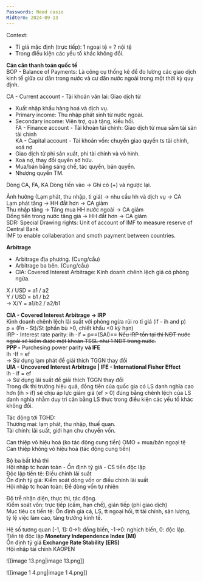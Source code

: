 ```yaml
---
Passwords: Need casio
Midterm: 2024-09-13
---
```

Context:  
- Tỉ giá mặc định (trực tiếp): 1 ngoại tệ = ? nội tệ  
- Trong điều kiện các yếu tố khác không đổi.  
  
**Cán cân thanh toán quốc tế**  
BOP - Balance of Payments: Là công cụ thống kê để đo lường các giao dịch kinh tế giữa cư dân trong nước và cư dân nước ngoài trong một thời kỳ quy định.  
  
CA - Current account - Tài khoản vãn lai: Giao dịch từ  
+ Xuất nhập khẩu hàng hoá và dịch vụ.  
+ Primary income: Thu nhập phát sinh từ nước ngoài.  
+ Secondary income: Viện trợ, quà tặng, kiều hối.  
FA - Finance account - Tài khoản tài chính: Giao dịch từ mua sắm tài sản tài chính  
KA - Capital account - Tài khoản vốn: chuyển giao quyền ts tài chính, xoá nợ  
+ Giao dịch từ phi sản xuất, phi tài chính và vô hình.  
+ Xoá nợ, thay đổi quyền sở hữu.  
+ Mua/bán bằng sáng chế, tác quyền, bản quyền.  
+ Nhượng quyền TM.  
  
Dòng CA, FA, KA Dòng tiền vào → Ghi có (+) và ngược lại.  
  
Ảnh hưởng (Lạm phát, thu nhập, tỉ giá) → nhu cầu hh và dịch vụ → CA  
Lạm phát tăng → HH đắt hơn → CA giảm  
Thu nhập tăng → Tăng mua HH nước ngoài → CA giảm  
Đồng tiền trong nước tăng giá → HH đắt hơn → CA giảm  
SDR: Special Drawing rights: Unit of account of IMF to measure reserve of Central Bank  
IMF to enable collaberation and smoth payment between countries.  
  
**Arbitrage**  
- Arbitrage địa phương. (Cung/cầu)  
- Arbitrage ba bên. (Cung/cầu)  
- CIA: Covered Interest Arbitrage: Kinh doanh chênh lệch giá có phòng ngừa.  
  
X / USD = a1 / a2  
Y / USD = b1 / b2  
→ X/Y = a1/b2 / a2/b1  
  
**CIA - Covered Interest Arbitrage → IRP**  
Kinh doanh chênh lệch lãi suất với phòng ngừa rủi ro tỉ giá (if - ih and p)  
p = (Fn - St)/St (phần bù >0, chiết khấu <0 kỳ hạn)  
IRP - Interest rate parity: ih -if = p==(SAI)== ~~Nếu IRP tồn tại thì NĐT nước ngoài sẽ kiếm được một khoản TSSL như 1 NĐT trong nước.~~  
**PPP -** Purchesing power parity **và IFE**  
Ih -If = ef  
→ Sử dụng lạm phát để giải thích TGGN thay đổi  
**UIA - Uncovered Interest Arbitrage | IFE - International Fisher Effect**  
ih - if = ef  
→ Sử dụng lãi suất để giải thích TGGN thay đổi  
Trong đk thị trường hiệu quả, đồng tiền của quốc gia có LS danh nghĩa cao hơn (ih > if) sẽ chịu áp lực giảm giá (ef > 0) đúng bằng chênh lệch của LS danh nghĩa nhằm duy trì cân bằng LS thực trong điều kiện các yếu tố khác không đổi.  
  
Tác động tới TGHD:  
Thương mại: lạm phát, thu nhập, thuế quan.  
Tài chính: lãi suất, giới hạn chu chuyển vốn.  
  
Can thiệp vô hiệu hoá (ko tác động cung tiền) OMO + mua/bán ngoại tệ  
Can thiệp không vô hiệu hoá (tác động cung tiền)  
  
Bộ ba bất khả thi  
Hội nhập tc hoàn toàn - Ổn định tỷ giá - CS tiền độc lập  
Độc lập tiền tệ: Điều chỉnh lãi suất  
Ổn định tỷ giá: Kiểm soát dòng vốn or điều chỉnh lãi suất  
Hội nhập tc hoàn toàn: Để dòng vốn tự nhiên  
  
  
Độ trễ nhận diện, thực thi, tác động.  
Kiểm soát vốn: trực tiếp (cấm, hạn chế), gián tiếp (phí giao dịch)  
Mục tiêu cs tiền tệ: Ổn định giá cả, LS, tt ngoại hối, tt tài chính, sản lượng,  
tỷ lệ việc làm cao, tăng trưởng kinh tế.  
  
Hệ số tương quan [-1, 1]: 0→1: đồng biến, -1→0: nghịch biến, 0: độc lập.  
Tiền tệ độc lập **Monetary Independence Index (MI)**  
Ổn định tỷ giá **Exchange Rate Stability (ERS)**  
Hội nhập tài chính KAOPEN  

![[image 13.png|image 13.png]]

![[image 1 4.png|image 1 4.png]]